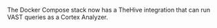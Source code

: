 The Docker Compose stack now has a TheHive integration that can run VAST queries
as a Cortex Analyzer.
